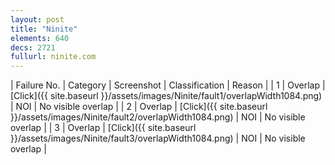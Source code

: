 ```yaml
---
layout: post
title: "Ninite"
elements: 640
decs: 2721
fullurl: ninite.com
---
```

| Failure No. | Category | Screenshot | Classification | Reason | 
| 1 | Overlap | [Click]({{ site.baseurl }}/assets/images/Ninite/fault1/overlapWidth1084.png) | NOI | No visible overlap |
| 2 | Overlap | [Click]({{ site.baseurl }}/assets/images/Ninite/fault2/overlapWidth1084.png) | NOI | No visible overlap |
| 3 | Overlap | [Click]({{ site.baseurl }}/assets/images/Ninite/fault3/overlapWidth1084.png) | NOI | No visible overlap |

